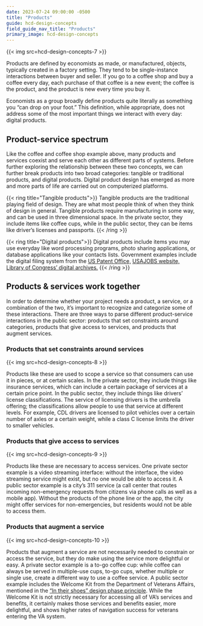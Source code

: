 ```yaml
---
date: 2023-07-24 09:00:00 -0500
title: "Products"
guide: hcd-design-concepts
field_guide_nav_title: "Products"
primary_image: hcd-design-concepts
---
```


{{< img src=hcd-design-concepts-7 >}}

Products are defined by economists as made, or manufactured, objects, typically created in a factory setting. They tend to be single-instance interactions between buyer and seller. If you go to a coffee shop and buy a coffee every day, each purchase of that coffee is a new event; the coffee is the product, and the product is new every time you buy it.

Economists as a group broadly define products quite literally as something you “can drop on your foot.” This definition, while appropriate, does not address some of the most important things we interact with every day: digital products.


## Product-service spectrum

Like the coffee and coffee shop example above, many products and services coexist and serve each other as different parts of systems. Before further exploring the relationship between these two concepts, we can further break products into two broad categories: tangible or traditional products, and digital products. Digital product design has emerged as more and more parts of life are carried out on computerized platforms.

{{< ring title="Tangible products">}}
 Tangible products are the traditional playing field of design. They are what most people think of when they think of design in general. Tangible products require manufacturing in some way, and can be used in three dimensional space. In the private sector, they include items like coffee cups, while in the public sector, they can be items like driver’s licenses and passports. 
 {{< /ring >}}
 
 {{< ring title="Digital products">}}
  Digital products include items you may use everyday like word processing programs, photo sharing applications, or database applications like your contacts lists. Government examples include the digital filing system from the [US Patent Office,](https://www.uspto.gov/) [USAJOBS website,](https://www.usajobs.gov/) [Library of Congress’ digital archives.](https://www.loc.gov/)
 {{< /ring >}}

## Products & services work together

In order to determine whether your project needs a product, a service, or a combination of the two, it’s important to recognize and categorize some of these interactions. There are three ways to parse different product-service interactions in the public sector: products that set constraints around categories, products that give access to services, and products that augment services.


### Products that set constraints around services

{{< img src=hcd-design-concepts-8 >}}

Products like these are used to scope a service so that consumers can use it in pieces, or at certain scales. In the private sector, they include things like insurance services, which can include a certain package of services at a certain price point. In the public sector, they include things like drivers’ license classifications. The service of licensing drivers is the umbrella offering; the classifications allow people to use that service at different levels. For example, CDL drivers are licensed to pilot vehicles over a certain number of axles or a certain weight, while a class C license limits the driver to smaller vehicles.


### Products that give access to services

{{< img src=hcd-design-concepts-9 >}}

Products like these are necessary to access services. One private sector example is a video streaming interface: without the interface, the video streaming service might exist, but no one would be able to access it. A public sector example is a city’s 311 service (a call center that routes incoming non-emergency requests from citizens via phone calls as well as a mobile app). Without the products of the phone line or the app, the city might offer services for non-emergencies, but residents would not be able to access them.


### Products that augment a service

{{< img src=hcd-design-concepts-10 >}}

Products that augment a service are not necessarily needed to constrain or access the service, but they do make using the service more delightful or easy. A private sector example is a to-go coffee cup: while coffee can always be served in multiple-use cups, to-go cups, whether multiple or single use, create a different way to use a coffee service. A public sector example includes the Welcome Kit from the Department of Veterans Affairs, mentioned in the [“In their shoes” design phase principle](/guides/hcd/design-concepts/teamwork/#in-their-shoes-empathy-in-design). While the Welcome Kit is not strictly necessary for accessing all of VA’s services and benefits, it certainly makes those services and benefits easier, more delightful, and shows higher rates of navigation success for veterans entering the VA system.
